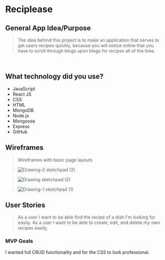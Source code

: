 # Reciplease
## General App Idea/Purpose<br />
>The idea behind this project is to make an application that serves to get users recipes quickly, because you will notice online that you have to scroll through blogs upon blogs for recipes all of the time.
<br />

## What technology did you use?
* JavaScript
* React JS
* CSS
* HTML
* MongoDB
* Node.js
* Mongoose
* Express
* GitHub
 
## Wireframes
> Wireframes with basic page layouts<br />

> ![Drawing-2 sketchpad (2)](https://media.git.generalassemb.ly/user/46402/files/7d7b71d0-7fc1-4929-9ec1-c3b82eb2dc8d)

> ![Drawing sketchpad (2)](https://media.git.generalassemb.ly/user/46402/files/86f0b8fe-95ac-4190-a6fb-7567c16d5047)

> ![Drawing-1 sketchpad (1)](https://media.git.generalassemb.ly/user/46402/files/6cc64a83-e71c-467c-8c9f-f6bdb8d85a6f)

## User Stories
> As a user I want to be able find the recipe of a dish I'm looking for easily.
> As a user I want to be able to create, edit, and delete my own recipes easily,
### MVP Goals
I wanted full CRUD functionality and for the CSS to look professional. 
